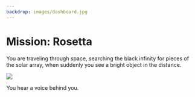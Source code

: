 ```yaml
---
backdrop: images/dashboard.jpg
---
```


# Mission: Rosetta

You are traveling through space, searching the black infinity for pieces of the solar array, when suddenly you see a bright object in the distance.

<img class="mb-10" style="display: inline" src="/images/comet.jpg" />

You hear a voice behind you.

<Helper id="1"/>

<Page url="dust"  action="Steer towards the dust tail" condition="none" />

<Page url="ion"  action="Steer towards the ion tail" condition="none" />


